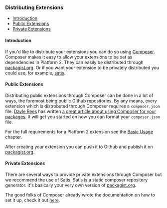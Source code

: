 ### Distributing Extensions

- [Introduction](#introduction)
- [Public Extensions](#public-extensions)
- [Private Extensions](#private-extensions)

<a name="introduction"></a>
#### Introduction

If you'd like to distribute your extensions you can do so using [Composer](http://getcomposer.org/). Composer makes it easy to allow your extensions to be set as dependencies in Platform 2. They can easily be distributed through [packagist.org](https://packagist.org). Or if you want your extension to be privately distributed you could use, for example, [satis](https://github.com/composer/satis).

<a name="public-extensions"></a>
#### Public Extensions

Distributing public extensions through Composer can be done in a lot of ways, the foremost being public Github repositories. By any means, every extension which is distrobuted through Composer requires a `composer.json` file. [Dayle Rees](https://twitter.com/daylerees) has written [a great article about using Composer for your packages](http://daylerees.com/composer-primer). It will get you started on how you can format your `composer.json` file.

For the full requirements for a Platform 2 extension see the [Basic Usage](/platform2/extensions#requirements) chapter.

After creating your extension you can push it to Github and publish it on [packagist.org](https://packagist.org).

<a name="private-extensions"></a>
#### Private Extensions

There are several ways to provide private extensions through Composer but we recommend the use of Satis. Satis is a static composer repository generator. It's basically your very own version of [packagist.org](https://packagist.org).

The good folks of Composer already wrote the documentation on how to set it up, check it out [here](http://getcomposer.org/doc/articles/handling-private-packages-with-satis.md).

